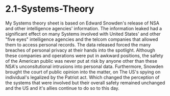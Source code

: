 # 2.1-Systems-Theory

  My Systems theory sheet is based on Edward Snowden's release of NSA and other intelligence agencies' information. The information leaked had a significant effect on many Systems involved with United States' and other "five eyes" intelligence agencies and the telcom companies that allowed them to access personal records. The data released forced the many breaches of personal privacy at their hands into the spotlight. Although these companies and operations were put in awkward positions, the safety of the American public was never put at risk by anyone other than these NSA's unconsitutional intrusions into personal data. Furthermore, Snowden brought the court of public opinion into the matter, on The US's spying on individual's legalized by the Patriot act. Which changed the perception of the systems that were involved but their overall safety remained unchanged and the US and it's allies continue to do so to this day. 
